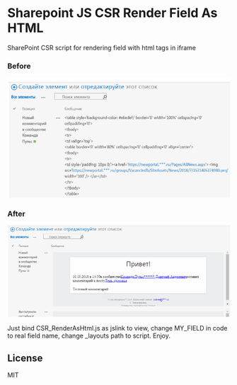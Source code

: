 # Sharepoint JS CSR Render Field As HTML
SharePoint CSR script for rendering field with html tags in iframe

### Before
![image](https://github.com/d-kochanzhi/Sharepoint_CSR_RenderHtml_IFrame/raw/master/src/img/CSR_RenderHtml_Before.gif)

### After
![image](https://github.com/d-kochanzhi/Sharepoint_CSR_RenderHtml_IFrame/raw/master/src/img/CSR_RenderHtml_After.gif)

Just bind CSR_RenderAsHtml.js as jslink to view, change MY_FIELD in code to real field name, change _layouts path to script. Enjoy.


License
----

MIT


